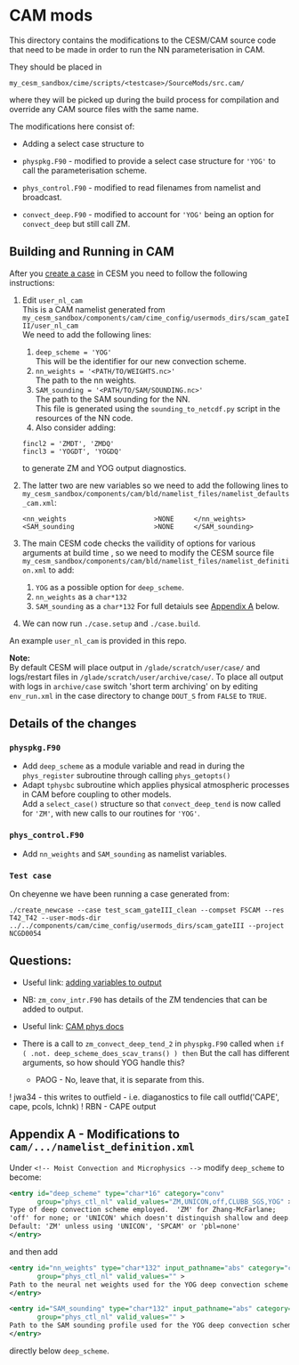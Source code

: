 # CAM mods

This directory contains the modifications to the CESM/CAM source code that need to be made in order to run the NN parameterisation in CAM.

They should be placed in 
```
my_cesm_sandbox/cime/scripts/<testcase>/SourceMods/src.cam/
```
where they will be picked up during the build process for compilation and override any CAM source files with the same name.

The modifications here consist of:

- Adding a select case structure to

- `physpkg.F90` - modified to provide a select case structure for `'YOG'` to call the parameterisation scheme.
- `phys_control.F90` - modified to read filenames from namelist and broadcast.
- `convect_deep.F90` - modified to account for `'YOG'` being an option for `convect_deep` but still call ZM.

## Building and Running in CAM
After you [create a case](https://ncar.github.io/CAM/doc/build/html/CAM6.0_users_guide/building-and-running-cam.html) in CESM you need to follow the following instructions:

1. Edit `user_nl_cam`  
   This is a CAM namelist generated from `my_cesm_sandbox/components/cam/cime_config/usermods_dirs/scam_gateIII/user_nl_cam`  
   We need to add the following lines:
   1. `deep_scheme = 'YOG'`  
      This will be the identifier for our new convection scheme.
   2. `nn_weights = '<PATH/TO/WEIGHTS.nc>'`  
      The path to the nn weights.
   3. `SAM_sounding = '<PATH/TO/SAM/SOUNDING.nc>'`  
      The path to the SAM sounding for the NN.  
      This file is generated using the `sounding_to_netcdf.py` script in the resources of the NN code.
   4. Also consider adding:
   ```
   fincl2 = 'ZMDT', 'ZMDQ'
   fincl3 = 'YOGDT', 'YOGDQ'
   ```
   to generate ZM and YOG output diagnostics.
2. The latter two are new variables so we need to add the following lines to `my_cesm_sandbox/components/cam/bld/namelist_files/namelist_defaults_cam.xml`:
   ```
   <nn_weights                      >NONE     </nn_weights>
   <SAM_sounding                    >NONE     </SAM_sounding>
   ```
3. The main CESM code checks the vailidity of options for various arguments at build time
   , so we need to modify the CESM source file
   `my_cesm_sandbox/components/cam/bld/namelist_files/namelist_definition.xml` to add:
   1. `YOG` as a possible option for `deep_scheme`.
   2. `nn_weights` as a `char*132`
   3. `SAM_sounding` as a `char*132`
   For full detaiuls see [Appendix A](#appendix-a) below.

4. We can now run `./case.setup` and `./case.build`.

An example `user_nl_cam` is provided in this repo.

**Note:**  
By default CESM will place output in `/glade/scratch/user/case/`
and logs/restart files in `/glade/scratch/user/archive/case/`.
To place all output with logs in `archive/case` switch 'short term archiving' on by
editing `env_run.xml` in the case directory to change `DOUT_S` from `FALSE` to `TRUE`.

## Details of the changes

### `physpkg.F90`

- Add `deep_scheme` as a module variable and read in during the `phys_register` subroutine through calling `phys_getopts()`
- Adapt `tphysbc` subroutine which applies physical atmospheric processes in CAM before coupling to other models.  
  Add a `select_case()` structure so that `convect_deep_tend` is now called for `'ZM'`, with new calls to our routines for `'YOG'`.

### `phys_control.F90`

- Add `nn_weights` and `SAM_sounding` as namelist variables.

### `Test case`

On cheyenne we have been running a case generated from:
```
./create_newcase --case test_scam_gateIII_clean --compset FSCAM --res T42_T42 --user-mods-dir ../../components/cam/cime_config/usermods_dirs/scam_gateIII --project NCGD0054
```


## Questions:

- Useful link: [adding variables to output](https://ncar.github.io/CESM-Tutorial/README.html)
- NB: `zm_conv_intr.F90` has details of the ZM tendencies that can be added to output.
- Useful link: [CAM phys docs](https://www2.cesm.ucar.edu/models/atm-cam/docs/phys-interface/)

- There is a call to `zm_convect_deep_tend_2` in `physpkg.F90` called when `if ( .not. deep_scheme_does_scav_trans() ) then` But the call has different arguments, so how should YOG handle this?
  - PAOG - No, leave that, it is separate from this.

! jwa34 - this writes to outfield - i.e. diaganostics to file
call outfld('CAPE', cape, pcols, lchnk)        ! RBN - CAPE output


## Appendix A - Modifications to `cam/.../namelist_definition.xml`

Under `<!-- Moist Convection and Microphysics -->` modify `deep_scheme` to become:
```xml
<entry id="deep_scheme" type="char*16" category="conv"
       group="phys_ctl_nl" valid_values="ZM,UNICON,off,CLUBB_SGS,YOG" >
Type of deep convection scheme employed.  'ZM' for Zhang-McFarlane;
'off' for none; or 'UNICON' which doesn't distinquish shallow and deep.
Default: 'ZM' unless using 'UNICON', 'SPCAM' or 'pbl=none'
</entry>
```
and then add
```xml
<entry id="nn_weights" type="char*132" input_pathname="abs" category="conv"
       group="phys_ctl_nl" valid_values="" >
Path to the neural net weights used for the YOG deep convection scheme
</entry>

<entry id="SAM_sounding" type="char*132" input_pathname="abs" category="conv"
       group="phys_ctl_nl" valid_values="" >
Path to the SAM sounding profile used for the YOG deep convection scheme
</entry>

```
directly below `deep_scheme`.
